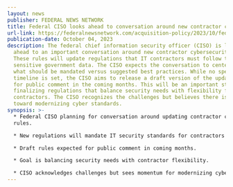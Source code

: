 ```yaml
---
layout: news
publisher: FEDERAL NEWS NETWORK
title: Federal CISO looks ahead to conversation around new contractor cyber rules
url-link: https://federalnewsnetwork.com/acquisition-policy/2023/10/federal-ciso-looks-ahead-to-conversation-around-new-contractor-cyber-rules/
publication-date: October 04, 2023
description: The federal chief information security officer (CISO) is looking
  ahead to an important conversation around new contractor cybersecurity rules.
  These rules will update regulations that IT contractors must follow to protect
  sensitive government data. The CISO expects the conversation to center around
  what should be mandated versus suggested best practices. While no specific
  timeline is set, the CISO aims to release a draft version of the updated rules
  for public comment in the coming months. This will be an important step toward
  finalizing regulations that balance security needs with flexibility for
  contractors. The CISO recognizes the challenges but believes there is momentum
  toward modernizing cyber standards.
synopsis: >-
  * Federal CISO planning for conversation around updating contractor cyber
  rules.

  * New regulations will mandate IT security standards for contractors handling government data.

  * Draft rules expected for public comment in coming months.

  * Goal is balancing security needs with contractor flexibility.

  * CISO acknowledges challenges but sees momentum for modernizing cyber standards.
---
```

